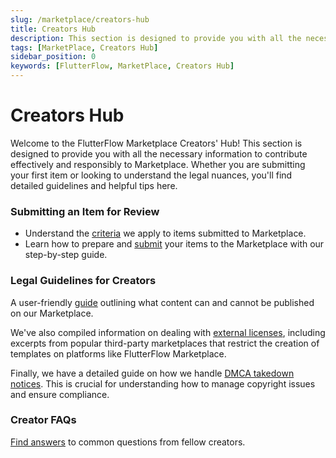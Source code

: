 ```yaml
---
slug: /marketplace/creators-hub
title: Creators Hub
description: This section is designed to provide you with all the necessary information to contribute effectively and responsibly to Marketplace.
tags: [MarketPlace, Creators Hub]
sidebar_position: 0
keywords: [FlutterFlow, MarketPlace, Creators Hub]
---
```


# Creators Hub
Welcome to the FlutterFlow Marketplace Creators' Hub! This section is designed to provide you with all the necessary information to contribute effectively and responsibly to Marketplace. Whether you are submitting your first item or looking to understand the legal nuances, you'll find detailed guidelines and helpful tips here.

### Submitting an Item for Review
- Understand the [criteria](submission-criteria.md) we apply to items submitted to Marketplace.
- Learn how to prepare and [submit](submit-item-for-review.md) your items to the Marketplace with our step-by-step guide.

### Legal Guidelines for Creators

A user-friendly [guide](legal-guidelines-for-creators.md) outlining what content can and cannot be published on our Marketplace.

We've also compiled information on dealing with [external licenses](navigating-external-licenses.md), including excerpts from popular third-party marketplaces that restrict the creation of templates on platforms like FlutterFlow Marketplace.

Finally, we have a detailed guide on how we handle [DMCA takedown notices](copyright-dmca-process.md). This is crucial for understanding how to manage copyright issues and ensure compliance.

### Creator FAQs

[Find answers](creator-faqs.md) to common questions from fellow creators.